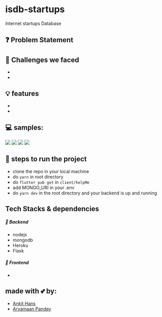 # isdb-startups
Internet startups Database

## ❓ Problem Statement
> 

## 🤔 Challenges we faced
- 
- 

## 💡 features
- 
- 


## 💻 samples:
<img src="https://github.com/ankithans/isdb-startups/blob/main/mockups/investment.jpg"> 
<img src="https://github.com/ankithans/isdb-startups/blob/main/mockups/give-rating.jpg">
<img src="https://github.com/ankithans/isdb-startups/blob/main/mockups/create-startup.jpg">
<img src="https://github.com/ankithans/isdb-startups/blob/main/mockups/sign-up.jpg">


## 👣 steps to run the project
- clone the repo in your local machine
- do ```yarn``` in root directory
- do ```flutter pub get``` in ```client/helpMe```
- add MONGO_URI in your .env
- do ```yarn dev``` in the root directory and your backend is up and running

## Tech Stacks & dependencies
##### 🤖 Backend
- nodejs
- mongodb
- Heroku
- Flask

##### 🌟 Frontend
- 

## made with 💕 by: 
- [Ankit Hans](https://github.com/ankithans)
- [Aryamaan Pandey](https://github.com/Aryamaan23)
